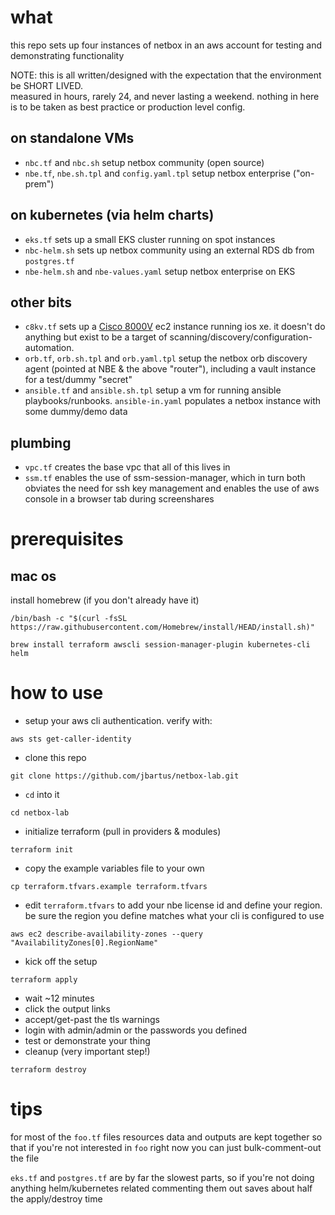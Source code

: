 # what
this repo sets up four instances of netbox in an aws account for testing and demonstrating functionality

NOTE: this is all written/designed with the expectation that the environment be SHORT LIVED.  
measured in hours, rarely 24, and never lasting a weekend.
nothing in here is to be taken as best practice or production level config.

## on standalone VMs
- `nbc.tf` and `nbc.sh` setup netbox community (open source)
- `nbe.tf`, `nbe.sh.tpl` and `config.yaml.tpl` setup netbox enterprise ("on-prem")

## on kubernetes (via helm charts)
- `eks.tf` sets up a small EKS cluster running on spot instances
- `nbc-helm.sh` sets up netbox community using an external RDS db from `postgres.tf`
- `nbe-helm.sh` and `nbe-values.yaml` setup netbox enterprise on EKS

## other bits
- `c8kv.tf` sets up a [Cisco 8000V](https://www.cisco.com/c/en/us/products/collateral/routers/catalyst-8000v-edge-software/catalyst-8000v-edge-software-ds.html) ec2 instance running ios xe.  it doesn't do anything but exist to be a target of scanning/discovery/configuration-automation.
- `orb.tf`, `orb.sh.tpl` and `orb.yaml.tpl` setup the netbox orb discovery agent (pointed at NBE & the above "router"), including a vault instance for a test/dummy "secret"
- `ansible.tf` and `ansible.sh.tpl` setup a vm for running ansible playbooks/runbooks.  `ansible-in.yaml` populates a netbox instance with some dummy/demo data

## plumbing
- `vpc.tf` creates the base vpc that all of this lives in
- `ssm.tf` enables the use of ssm-session-manager, which in turn both obviates the need for ssh key management and enables the use of aws console in a browser tab during screenshares

# prerequisites
## mac os
install homebrew (if you don't already have it)
```
/bin/bash -c "$(curl -fsSL https://raw.githubusercontent.com/Homebrew/install/HEAD/install.sh)"
```
```
brew install terraform awscli session-manager-plugin kubernetes-cli helm
```

# how to use
- setup your aws cli authentication. verify with:
```
aws sts get-caller-identity
```
- clone this repo
```
git clone https://github.com/jbartus/netbox-lab.git
```
- `cd` into it
```
cd netbox-lab
```
- initialize terraform (pull in providers & modules)
```
terraform init
```
- copy the example variables file to your own
```
cp terraform.tfvars.example terraform.tfvars
```
- edit `terraform.tfvars` to add your nbe license id and define your region.  be sure the region you define matches what your cli is configured to use
```
aws ec2 describe-availability-zones --query "AvailabilityZones[0].RegionName"
```
- kick off the setup
```
terraform apply
```
- wait ~12 minutes
- click the output links
- accept/get-past the tls warnings
- login with admin/admin or the passwords you defined
- test or demonstrate your thing
- cleanup (very important step!)
```
terraform destroy
```

# tips
for most of the `foo.tf` files resources data and outputs are kept together so that if you're not interested in `foo` right now you can just bulk-comment-out the file

`eks.tf` and `postgres.tf` are by far the slowest parts, so if you're not doing anything helm/kubernetes related commenting them out saves about half the apply/destroy time
